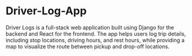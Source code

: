 # Driver-Log-App
Driver Logs is a full-stack web application built using Django for the backend and React for the frontend. The app helps users log trip details, including stop locations, driving hours, and rest hours, while providing a map to visualize the route between pickup and drop-off locations.
